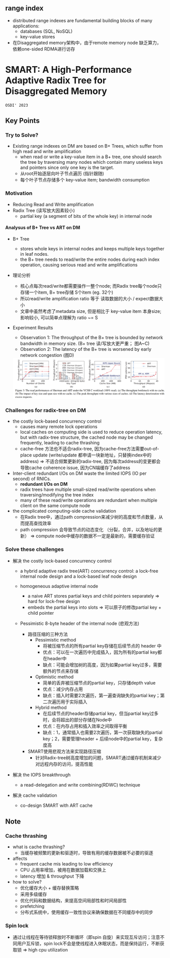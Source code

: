 ## range index
- distributed range indexes are fundamental building blocks of many applications:
    - databases (SQL, NoSQL)
    - key-value stores
- 在Disaggregated memory架构中，由于remote memory node 缺乏算力，依赖one-sided RDMA进行访存


# SMART: A High-Performance Adaptive Radix Tree for Disaggregated Memory

```shell
OSDI' 2023
```
## Key Points
### Try to Solve?
- Existing range indexes on DM are based on B+ Trees, which suffer from high read and write amplification
    - when read or write a key-value item in a B+ tree, one should search the tree by traversing many nodes which contain many useless keys and pointers since only one key is the target.
    - 从root开始逐层向叶子节点遍历 (指针跟随)
    - 每个叶子节点存储多个 key-value item; bandwidth consumption

### Motivation
- Reducing Read and Write amplification
- Radix Tree (读写放大因素较小)
    - partial key (a segment of bits of the whole key) in internal node

#### Analysus of B+ Tree vs ART on DM
- B+ Tree
    - stores whole keys in internal nodes and keeps multiple keys together in leaf nodes.
    - the B+ tree needs to read/write the entire nodes during each index operation, causing serious read and write amplifications
- 理论分析
    - 核心点每次read/write都需要操作一整个node; 而Radix tree每个node只存储一个item, B+ tree存储 S个item (eg. 32个)
    - 所以read/write amplification ratio 等于 读取数据的大小 / expect数据大小
    - 文章中虽然考虑了metadata size, 但是相比于 key-value item 本身size; 影响较小, 可以简单点理解为 ratio ~= S
- Experiment Results
    - Observation 1: The throughput of the B+ tree is bounded by network bandwidth in memory size. (B+ tree 读/写放大更严重； 图A~C)
    - Observation 2: The latency of the B+ tree is worsened by early network congestion (图D)

    <img src="./pictures/SMART-MotivationTests.png" width=800>

### Challenges for radix-tree on DM
- the costly lock-based concurrency control
    - causes many remote lock operations
    - local caches on computing side is used to reduce operation latency, but with radix-tree structure, the cached node may be changed frequently, leading to cache thrashing
    - cache-free 方法也不适合radix-tree, 因为cache-free方法需要out-of-place update (write/update 都申请一块新地址，只替换index中的address) => 不适合频繁更新的radix-tree, 因为每次address的变更都会导致cache coherence issue, 因为CN端缓存了address
- Inter-client redundant I/Os on DM waste the limited IOPS (IO per second) of RNICs.
    - **redundant I/Os on DM**
    - radix trees have multiple small-sized read/write operations when traversing/modifying the tree index
    - many of these read/write operations are redundant when multiple client on the same compute node
- the complicated computing-side cache validation
    - 在Radix tree中，通过path compression来减少树的高度和节点数量，从而提高查找效率
    - path compression 会导致节点的动态变化 （分裂，合并，以及地址的更新） => compute node中缓存的数据不一定是最新的，需要缓存验证

### Solve these challenges
- 解决 the costly lock-based concurrency control
    - a hybrid adaptive radix tree(ART) concurrency control: a lock-free internal node design and a lock-based leaf node design
    - homogeneous adaptive internal node
        - a naive ART stores partial keys and child pointers separately => hard for lock-free design
        - embeds the partial keys into slots => 可以原子的修改partial key + child pointer

    - Pessimistic 8-byte header of the internal node (悲观方法)
        - 路径压缩的三种方法
            - Pessimistic method
                - 将被压缩节点的所有partial key存储在后续节点的 header 中
                - 优点：可以在一次遍历中完成插入，因为所有的partial key都在header中
                - 缺点：可能会增加树的高度，因为如果partial key过多，需要额外的节点来存储
            - Optimistic method
                - 简单的丢弃被压缩节点的partial key，只存储depth value
                - 优点：减少内存占用
                - 缺点：插入时需要2次遍历，第一遍查询缺失的partial key；第二次遍历用于实际插入
            - Hybrid method
                - 在后续节点的header存储partial key，但当partial key过多时，会将超出的部分存储在Node中
                - 优点：在内存占用和插入效率之间取得平衡
                - 缺点：1，通常插入也需要2次遍历，第一次获取缺失的partial key；2，需要管理header + 后续node中的partial key，复杂度高 
        - SMART使用悲观方法来实现路径压缩
            - 针对Radix-tree树高度增加的问题，SMART通过缓存机制来减少对远程内存的访问，提高性能

- 解决 the IOPS breakthrough
    - a read-delegation and write combining(RDWC) technique

- 解决 cache validation
    - co-design SMART with ART cache

## Note
### Cache thrashing
- what is cache thrashing?
    - 当缓存被频繁的更新和驱逐时，导致有用的缓存数据被不必要的驱逐
- affects
    - frequent cache mis leading to low efficiency
    - CPU 占用率增加，被用在数据加载和交换上
    - latency 增加 & throughput 下降
- how to solve?
    - 优化缓存大小 + 缓存替换策略
    - 采用多级缓存
    - 优化代码和数据结构，来提高空间局部性和时间局部性
    - prefetching
    - 分布式系统中，使用缓存一致性协议来确保数据在不同缓存中的同步

### Spin lock
- 通过让线程在等待锁释放时不断循环（即spin 自旋）来实现互斥访问；注意不同用户互斥锁，spin lock不会是使线程进入休眠状态，而是保持运行，不断获取锁 => high cpu utilization